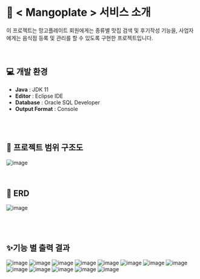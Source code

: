 # 📖 < Mangoplate > 서비스 소개
이 프로젝트는 망고플레이트 회원에게는 종류별 맛집 검색 및 후기작성 기능을, 사업자에게는 음식점 등록 및 관리를 할 수 있도록 구현한 프로젝트입니다.
   <br/>
   <br/>
   <br/>
## 💻 개발 환경
- **Java** : JDK 11
- **Editor** : Eclipse IDE
- **Database** : Oracle SQL Developer
- **Output Format** : Console
<br/>
<br>
     
## 🌱 프로젝트 범위 구조도
![image](https://github.com/choihjhj/Mangoplate/assets/148078504/7b5f19e7-540a-45ec-9143-9261df225999)

   <br>
       
## 🧩 ERD
![image](https://github.com/choihjhj/Mangoplate/assets/148078504/d8bfde4f-ca3d-481a-b538-f872ad6c2580)
<br>
<br>     
<br>
## ✨기능 별 출력 결과     
![image](https://github.com/choihjhj/Mangoplate/assets/148078504/11321870-897c-456f-b10a-854a0d95aba0)
![image](https://github.com/choihjhj/Mangoplate/assets/148078504/2c7c9906-6a48-4fa5-9c1f-bfcd1805b094)
![image](https://github.com/choihjhj/Mangoplate/assets/148078504/47f8bb02-f471-45f9-a386-7672e16b51d7)
![image](https://github.com/choihjhj/Mangoplate/assets/148078504/b0d8195d-f87d-4830-b848-653bbd2d774e)
![image](https://github.com/choihjhj/Mangoplate/assets/148078504/62dffc9b-626c-4a0c-9840-3578a81760a2)
![image](https://github.com/choihjhj/Mangoplate/assets/148078504/f21fca67-581a-46ca-bd95-18e5bdcfaa93)
![image](https://github.com/choihjhj/Mangoplate/assets/148078504/0492f7e0-29c4-4213-b972-fee78a152234)
![image](https://github.com/choihjhj/Mangoplate/assets/148078504/f373b5bf-0344-4366-8ed8-48877607d203)
![image](https://github.com/choihjhj/Mangoplate/assets/148078504/c57b2331-3e37-4a13-acf2-61eb8d765000)
![image](https://github.com/choihjhj/Mangoplate/assets/148078504/e9096bde-c2cd-4532-937e-a35b66a024d2)
![image](https://github.com/choihjhj/Mangoplate/assets/148078504/6ca2c2a1-0bd9-4e1e-bdd7-fb4a9e05d0b2)
![image](https://github.com/choihjhj/Mangoplate/assets/148078504/fd971745-69be-4394-a74f-628a117f49af)
![image](https://github.com/choihjhj/Mangoplate/assets/148078504/7175d6e3-12d7-4751-ac59-3d7e8b675b06)

 <!-- 
<img width="500" alt="image" src="https://github.com/choihjhj/Mangoplate/assets/148078504/2c7c9906-6a48-4fa5-9c1f-bfcd1805b094">
<img width="500" alt="image" src="https://github.com/choihjhj/Mangoplate/assets/148078504/47f8bb02-f471-45f9-a386-7672e16b51d7">
<img width="500" alt="image" src="https://github.com/choihjhj/Mangoplate/assets/148078504/b0d8195d-f87d-4830-b848-653bbd2d774e">
<img width="500" alt="image" src="https://github.com/choihjhj/Mangoplate/assets/148078504/62dffc9b-626c-4a0c-9840-3578a81760a2">
<img width="500" alt="image" src="https://github.com/choihjhj/Mangoplate/assets/148078504/f21fca67-581a-46ca-bd95-18e5bdcfaa93">
<img width="500" alt="image" src="https://github.com/choihjhj/Mangoplate/assets/148078504/0492f7e0-29c4-4213-b972-fee78a152234">
<img width="500" alt="image" src="https://github.com/choihjhj/Mangoplate/assets/148078504/f373b5bf-0344-4366-8ed8-48877607d203">
<img width="500" alt="image" src="https://github.com/choihjhj/Mangoplate/assets/148078504/c57b2331-3e37-4a13-acf2-61eb8d765000">
<img width="500" alt="image" src="https://github.com/choihjhj/Mangoplate/assets/148078504/e9096bde-c2cd-4532-937e-a35b66a024d2">
<img width="500" alt="image" src="https://github.com/choihjhj/Mangoplate/assets/148078504/6ca2c2a1-0bd9-4e1e-bdd7-fb4a9e05d0b2">
<img width="500" alt="image" src="https://github.com/choihjhj/Mangoplate/assets/148078504/fd971745-69be-4394-a74f-628a117f49af">
<img width="500" alt="image" src="https://github.com/choihjhj/Mangoplate/assets/148078504/7175d6e3-12d7-4751-ac59-3d7e8b675b06">

-->










